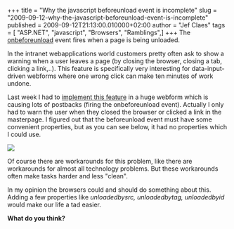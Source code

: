 +++
title = "Why the javascript beforeunload event is incomplete"
slug = "2009-09-12-why-the-javascript-beforeunload-event-is-incomplete"
published = 2009-09-12T21:13:00.010000+02:00
author = "Jef Claes"
tags = [ "ASP.NET", "javascript", "Browsers", "Ramblings",]
+++
The
[onbeforeunload](http://msdn.microsoft.com/en-us/library/ms536907(VS.85).aspx)
event fires when a page is being unloaded.  
  
In the intranet webapplications world customers pretty often ask to show
a warning when a user leaves a page (by closing the browser, closing a
tab, clicking a link,..). This feature is specifically very interesting
for data-input-driven webforms where one wrong click can make ten
minutes of work undone.  
  
Last week I had to [implement this
feature](http://forums.asp.net/t/1014977.aspx) in a huge webform which
is causing lots of postbacks (firing the onbeforeunload event). Actually
I only had to warn the user when they closed the browser or clicked a
link in the masterpage. I figured out that the beforeunload event must
have some convenient properties, but as you can see below, it had no
properties which I could use.  
  
[![](../images/thumbnails/2009-09-12-why-the-javascript-beforeunload-event-is-incomplete-eventprop.JPG)](../images/2009-09-12-why-the-javascript-beforeunload-event-is-incomplete-eventprop.JPG)  
  
Of course there are workarounds for this problem, like there are
workarounds for almost all technology problems. But these workarounds
often make tasks harder and less "clean".  
  
In my opinion the browsers could and should do something about this.
Adding a few properties like <span
style="font-style: italic;">unloadedbysrc, unloadedbytag,
unloadedbyid</span> would make our life a tad easier.  
  
<span style="font-weight: bold;">What do you think?</span>
